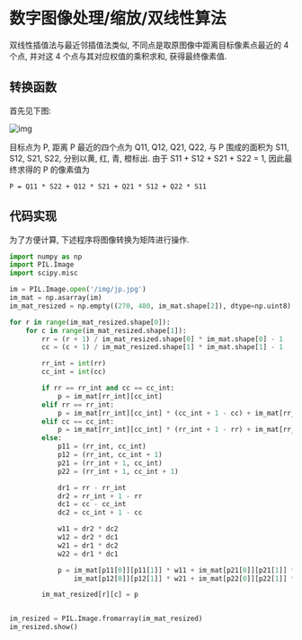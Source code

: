 # 数字图像处理/缩放/双线性算法

双线性插值法与最近邻插值法类似, 不同点是取原图像中距离目标像素点最近的 4 个点, 并对这 4 个点与其对应权值的乘积求和, 获得最终像素值.

## 转换函数

首先见下图:

![img](/img/pil/resize_bilinear/bilinear_interpolation.jpg)

目标点为 P, 距离 P 最近的四个点为 Q11, Q12, Q21, Q22, 与 P 围成的面积为 S11, S12, S21, S22, 分别以黄, 红, 青, 橙标出. 由于 S11 + S12 + S21 + S22 = 1, 因此最终求得的 P 的像素值为

```text
P = Q11 * S22 + Q12 * S21 + Q21 * S12 + Q22 * S11
```

## 代码实现

为了方便计算, 下述程序将图像转换为矩阵进行操作.

```py
import numpy as np
import PIL.Image
import scipy.misc

im = PIL.Image.open('/img/jp.jpg')
im_mat = np.asarray(im)
im_mat_resized = np.empty((270, 480, im_mat.shape[2]), dtype=np.uint8)

for r in range(im_mat_resized.shape[0]):
    for c in range(im_mat_resized.shape[1]):
        rr = (r + 1) / im_mat_resized.shape[0] * im_mat.shape[0] - 1
        cc = (c + 1) / im_mat_resized.shape[1] * im_mat.shape[1] - 1

        rr_int = int(rr)
        cc_int = int(cc)

        if rr == rr_int and cc == cc_int:
            p = im_mat[rr_int][cc_int]
        elif rr == rr_int:
            p = im_mat[rr_int][cc_int] * (cc_int + 1 - cc) + im_mat[rr_int][cc_int + 1] * (cc - cc_int)
        elif cc == cc_int:
            p = im_mat[rr_int][cc_int] * (rr_int + 1 - rr) + im_mat[rr_int + 1][cc_int] * (rr - rr_int)
        else:
            p11 = (rr_int, cc_int)
            p12 = (rr_int, cc_int + 1)
            p21 = (rr_int + 1, cc_int)
            p22 = (rr_int + 1, cc_int + 1)

            dr1 = rr - rr_int
            dr2 = rr_int + 1 - rr
            dc1 = cc - cc_int
            dc2 = cc_int + 1 - cc

            w11 = dr2 * dc2
            w12 = dr2 * dc1
            w21 = dr1 * dc2
            w22 = dr1 * dc1

            p = im_mat[p11[0]][p11[1]] * w11 + im_mat[p21[0]][p21[1]] * w12 + \
                im_mat[p12[0]][p12[1]] * w21 + im_mat[p22[0]][p22[1]] * w22

        im_mat_resized[r][c] = p


im_resized = PIL.Image.fromarray(im_mat_resized)
im_resized.show()
```
